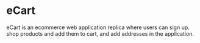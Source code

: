 # eCart
eCart is an ecommerce web application replica where users can sign up. shop products and add them to cart, and add addresses in the application.
